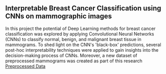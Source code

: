 ## Interpretable Breast Cancer Classification using CNNs on mammographic images

In this project the potential of Deep Learning methods for breast cancer classification was explored by applying Convolutional Neural Networks (CNNs) to classify normal, benign, and malignant breast tissue in mammograms. To shed light on the CNN's 'black-box' predictions, several post-hoc interpretability techniques were applied to gain insights into the decision-making process of CNNs. Moreover, a new dataset of preprocessed mammograms was created as part of this research [Preprocessed Data](https://github.com/annkristinbalve/Interpretable_Breast_Cancer_Classification/blob/main/Kaggle_Data.zip)
